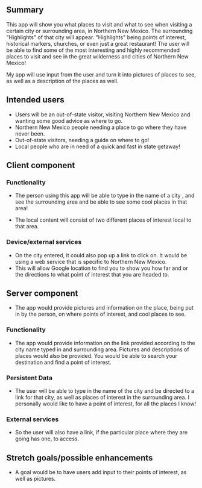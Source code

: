 ## Summary

This app will show you what places to visit and what to see when visiting a certain city or surrounding area, in Northern New Mexico.
The surrounding "Highlights" of that city will appear. "Highlights" being points of interest, historical markers, churches,
or even just a great restaurant! The user will be able to find some of the most interesting and highly recommended
places to visit and see in the great wilderness and cities of Northern New Mexico! 

My app will use input from the user and turn it into pictures of places to see, as well as a description of the places as well.


## Intended users

* Users will be an out-of-state visitor, visiting Northern New Mexico and wanting some good advice as where to go. 
* Northern New Mexico people needing a place to go where they have never been. 
* Out-of-state visitors, needing a guide on where to go! 
* Local people who are in need of a quick and fast in state getaway!




## Client component

### Functionality

* The person using this app will be able to type in the name of a city , and see the surrounding area and be able to see some cool places in that area!

* The local content will consist of two different places of interest local to that area. 
    
### Device/external services

* On the city entered, it could also pop up a link to click on. It would be using a web service that is specific to Northern New Mexico. 
* This will allow Google location to find you to show you how far and or the directions to what point of interest that you are headed to.

## Server component 
* The app would provide pictures and information on the place, being put in by the person, on where points of interest, and cool places to see.


### Functionality
* The app would provide information on the link provided according to the city name typed in and surrounding area. Pictures and descriptions of places would also be provided. 
You would be able to search your destination and find a point of interest.


### Persistent Data
* The user will be able to type in the name of the city and be directed to a link for that city, as well as places of interest in the surrounding area.
I personally would like to have a point of interest, for all the places I know! 
### External services

* So the user will also have a link, if the particular place where they are going has one, to access.
    
## Stretch goals/possible enhancements

* A goal would be to have users add input to their points of interest, as well as pictures.
